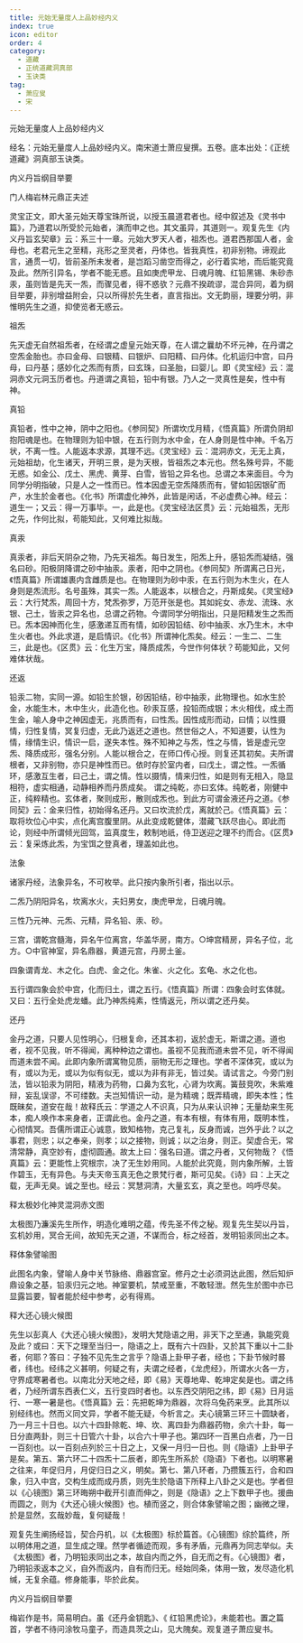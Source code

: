 ```yaml
---
title: 元始无量度人上品妙经内义
index: true
icon: editor
order: 4
category:
  - 道藏
  - 正统道藏洞真部
  - 玉诀类
tag:
  - 萧应叟
  - 宋
---
```


元始无量度人上品妙经内义  

经名：元始无量度人上品妙经内义。南宋道士萧应叟撰。五卷。底本出处：《正统道藏》洞真部玉诀类。  

内义丹旨纲目举要  

门人梅岩林元鼎正夫述  

灵宝正文，即大圣元始天尊宝珠所说，以授玉晨道君者也。经中叙述及《灵书中篇》，乃道君以所受於元始者，演而申之也。其文虽异，其道则一。观复先生《内义丹旨玄契章》云：系三十一章。元始大罗天人者，祖炁也。道君西那国人者，金母也。老君元生之至精，兆形之至灵者，丹体也。皆我真性，初非别物。谛观此言，通贯一切，皆前圣所未发者，是岂蹈习凿空而得之，必行着实地，而后能究竟及此。然所引异名，学者不能无惑。且如庚虎甲龙、日魂月魄、红铅黑锡、朱砂赤汞，虽则皆是先天一炁，而骤见者，得不惑欤？元鼎不揆疏谬，混合异同，着为纲目举要，非别增益附会，只以所得於先生者，直言指出。文无韵丽，理要分明，非惟明先生之道，抑使览者无惑云。  

祖炁  

先天虚无自然祖炁者，在经谓之虚皇元始天尊，在人谓之曩劫不坏元神，在丹谓之空炁金胎也。亦曰金母、曰银精、曰银炉、曰阳精、曰丹体。化机运归中宫，曰丹母，曰丹基；感妙化之炁而有质，曰玄珠，曰圣胎，曰婴儿。即《灵宝经》云：混洞赤文元洞玉历者也。丹道谓之真铅，铅中有银。乃人之一灵真性是矣，性中有神。  

真铅  

真铅者，性中之神，阴中之阳也。《参同契》所谓坎戊月精，《悟真篇》所谓负阴却抱阳魂是也。在物理则为铅中银，在五行则为水中金，在人身则是性中神。千名万状，不离一性。人能返本求源，其理不远。《灵宝经》云：混洞赤文，无无上真，元始祖劫，化生诸天，开明三景，是为天根，皆祖炁之本元也。然名殊号异，不能无惑。如金公、戊土、黑虎、黄芽、白雪，皆铅之异名也。总谓之本来面目。今为同学分明指破，只是人之一性而已。性本因虚无空炁降质而有，譬如铅因银矿而产，水生於金者也。《化书》所谓虚化神外，此皆是闲话，不必虚费心神。经云：道生一；又云：得一万事毕。一，此是也。《灵宝经法区贯》云：元始祖炁，无形之先，作何比拟，苟能知此，又何难比拟哉。  

真汞  

真汞者，非后天阴杂之物，乃先天祖炁。每日发生，阳炁上升，感铅炁而凝结，强名曰砂。阳极阴降谓之砂中抽汞。汞者，阳中之阴也。《参同契》所谓离己日光，《悟真篇》所谓雄裹内含雌质是也。在物理则为砂中汞，在五行则为木生火，在人身则是炁流形。名号虽殊，其实一炁。人能返本，以根合之，丹斯成矣。《灵宝经》云：大行梵炁，周回十方，梵炁弥罗，万范开张是也。其如姹女、赤龙、流珠、水银、己土，皆汞之异名也，总谓之药物。今谓同学分明指出，只是阳精发生之炁而已。炁本因神而化生，感激递互而有情，如砂因铅结、砂中抽汞、水乃生木，木中生火者也。外此求道，是启情识。《化书》所谓神化炁矣。经云：一生二、二生三，此是也。《区贯》云：化生万宝，降质成炁，今世作何体状？苟能知此，又何难体状哉。  

还返  

铅汞二物，实同一源。如铅生於银，砂因铅结，砂中抽汞，此物理也。如水生於金，水能生木，木中生火，此造化也。砂汞互感，投铅而成银；木火相伐，成土而生金，喻人身中之神因虚无，兆质而有，曰性炁。因性成形而动，曰情；以性摄情，归性复情，冥复归虚，无此乃返还之道也。然世俗之人，不知道要，认性为情，缘情生识，情识一启，遂失本性。殊不知神之与炁，性之与情，皆是虚元空炁、降质成形，强名分别。人能以根合之，在师口传心授。则复还其初矣。夫所谓根者，又非别物，亦只是神性而已。依时存於室内者，曰戊土，谓之性。一炁循环，感激互生者，曰己土，谓之情。性以摄情，情来归性，如是则有无相入，隐显相符，虚实相通，动静相养而丹质成矣。 谓之纯乾，亦曰玄体。纯乾者，刚健中正，纯粹精也。玄体者，聚则成形，散则成炁也。到此方可谓金液还丹之道。《参同契》云：金来归性，初始得名还丹。又曰坎流於戊，离就於己。《悟真篇》云：取将坎位心中实，点化离宫腹里阴。从此变成乾健体，潜藏飞跃尽由心。即此而论，则经中所谓倾光回驾，监真度生，敕制地祇，侍卫送迎之理不约而合。《区贯》云：复采炼此炁，为宝饵之登真者，理盖如此也。  

法象  

诸家丹经，法象异名，不可枚举。此只按内象所引者，指出以示。  

二炁乃阴阳异名，坎离水火，夫妇男女，庚虎甲龙，日魂月魄。  

三性乃元神、元炁、元精，异名铅、汞、砂。  

三宫，谓乾宫髓海，异名午位离宫，华盖华房，南方。○坤宫精房，异名子位，北方。○中官神室，异名鼎器，黄道元宫，丹房土釜。  

四象谓青龙、木之化。白虎、金之化。朱雀、火之化。玄龟、水之化也。  

五行谓四象会於中宫，化而归土，谓之五行。《悟真篇》所谓：四象会时玄体就。又曰：五行全处虎龙蟠。此乃神炁纯素，性情返元，所以谓之还丹矣。  

还丹  

金丹之道，只要人见性明心，归根复命，还其本初，返於虚无，斯谓之道。道也者，视不见我，听不得闻，离种种边之谓也。虽视不见我而道未尝不见，听不得闻而道未尝不闻。此即内象所谓寓物见质，丽物无形之理也。学者不深体究，或以为有，或以为无，或以为似有似无，或以为非有非无，皆过矣。请试言之。今旁门别法，皆以铅汞为阴阳，精液为药物，口鼻为玄牝，心肾为坎离。簧鼓竞吹，朱紫难辩，妄乱误谬，不可缕数。夫岂知情识一动，是为精魂；既弄精魂，即失本性；性既昧矣，道安在哉！故释氏云：学道之人不识真，只为从来认识神；无量劫来生死本，痴人唤作本来身者，正谓此也。金丹之道，有本有根，有体有用，既明本性，心彻情冥。吾儒所谓正心诚意，致知格物，克己复礼，反身而诚，岂外乎此？以之事君，则忠；以之奉亲，则孝；以之接物，则诚；以之治身，则正。契虚合无，常清常静，真空妙有，虚彻圆通。故太上曰：强名曰道。谓之丹者，又何物哉？《悟真篇》云：更能性上究根宗，决了无生妙用同。人能於此究竟，则内象所解，土皆作碧玉，无有异色。与夫天帝玉真无色之景梵行者，斯可见矣。《诗》曰：上天之载，无声无臭。诚之至也。经云：冥慧洞清，大量玄玄，真之至也。呜呼尽矣。  

释太极妙化神灵混洞赤文图  

太极图乃濂溪先生所作，明造化难明之蕴，传先圣不传之秘。观复先生契以丹旨，玄机妙用，冥合无间，故知先天之道，不谋而合，标之经首，发明铅汞同出之本。  

释体象譬喻图  

此图名内象，譬喻人身中关节脉络、鼎器宫室。修丹之士必须洞达此图，然后知炉鼎设象之基，铅汞归元之地。神室要机，禁戒至重，不敢轻泄。然先生於图中亦已显露旨要，智者能於经中参考，必有得焉。  

释大还心镜火候图  

先生以彭真人《大还心镜火候图》，发明大梵隐语之用，非天下之至通，孰能究竟及此？或曰：天下之理至当归一，隐语之上，既有六十四卦，又於其下重以十二卦者，何耶？答曰：子独不见先生之言乎？隐语上卦甲子者，经也；下卦节候时晷者，纬也。经纬之义甚明，何疑之有，夫谓之经者，《龙虎经》，所谓水火各一方，守界成寒暑者也。以南北分天地之经，即《易》天尊地卑、乾坤定矣是也。谓之纬者，乃经所谓东西表仁义，五行变四时者也。以东西交阴阳之纬，即《易》日月运行、一寒一暑是也。《悟真篇》云：先把乾坤为鼎器，次将乌兔药来烹。此其所以别经纬也。然而义同文异，学者不能无疑，今析言之。夫心镜第三环三十圆缺者，乃一月三十日也。以六十四卦除乾、坤、坎、离四卦为鼎器药物，余六十卦，每一日分直两卦，则三十日管六十卦，以合六十甲子也。第四环一百黑白点者，乃一日一百刻也。以一百刻点列於三十日之上，又保一月归一日也。则《隐语》上卦甲子是矣。第五、第六环二十四炁十二辰者，即先生所系於《隐语》下者也。以明寒暑之往来，年促归月，月促归日之义，明矣。第七、第八环者，乃攒簇五行，合和四象，归入中宫，交构生成而成丹质，则先生於隐语下所释上八卦之义是也。学者但以《心镜图》第三环晦朔中截开引直而伸之，则是《隐语》之上下数甲子也。援曲而圆之，则为《大还心镜火候图》也。植而竖之，则合体象譬喻之图；幽微之理，於是显然，玄哉妙哉，复何疑哉！  

观复先生阐扬经旨，契合丹机，以《太极图》标於篇首。《心镜图》综於篇终，所以明体用之道，显生成之理。然学者循迹而观，多有矛盾，元鼎再为同志举似。夫《太极图》者，乃明铅汞同出之本，故自内而之外，自无而之有。《心镜图》者，乃明铅汞返本之义，自外而返内，自有而归无。经始同条，体用一致，发尽造化机缄，无复余蕴。修身能事，毕於此矣。  

内义丹旨纲目举要  

梅岩作是书，简易明白。虽《还丹金钥匙》、《 红铅黑虎论》，未能若也。置之篇首，学者不待问涂牧马童子，而造具茨之山，见大隗矣。观复道子萧应叟书。  
